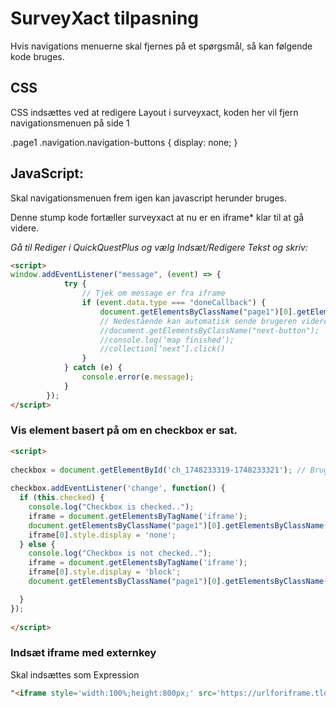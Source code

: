 
# SurveyXact tilpasning

Hvis navigations menuerne skal fjernes på et spørgsmål, så kan følgende kode bruges.


## CSS
CSS indsættes ved at redigere Layout i surveyxact, koden her vil fjern navigationsmenuen på side 1

.page1 .navigation.navigation-buttons {
display: none;
}

## JavaScript:

Skal navigationsmenuen frem igen kan javascript herunder bruges.

Denne stump kode fortæller surveyxact at nu er en iframe* klar til at gå videre.

_Gå til Rediger i QuickQuestPlus og vælg Indsæt/Redigere Tekst og skriv:_

```html
<script>
window.addEventListener("message", (event) => {
            try {
                // Tjek om message er fra iframe
                if (event.data.type === "doneCallback") {
                    document.getElementsByClassName("page1")[0].getElementsByClassName("navigation-buttons")[0].style.display = "flex";
                    // Nedestående kan automatisk sende brugeren videre, hvis det er ukommenteret.
                    //document.getElementsByClassName("next-button");
                    //console.log(‘map finished’);
                    //collection[‘next’].click()
                }
            } catch (e) {
                console.error(e.message);
            }
        });
</script>
```


### Vis element basert på om en checkbox er sat.
```html
<script>
 
checkbox = document.getElementById('ch_1748233319-1748233321'); // Brug her id for checkboxen der skal overvåges!
 
checkbox.addEventListener('change', function() {
  if (this.checked) {
    console.log("Checkbox is checked..");
    iframe = document.getElementsByTagName('iframe');
    document.getElementsByClassName("page1")[0].getElementsByClassName("navigation-buttons")[0].style.display = "flex";
    iframe[0].style.display = 'none';
  } else {
    console.log("Checkbox is not checked..");
    iframe = document.getElementsByTagName('iframe');
    iframe[0].style.display = 'block';
    document.getElementsByClassName("page1")[0].getElementsByClassName("navigation-buttons")[0].style.display = "none";

  }
});
 
</script>
```

### Indsæt iframe med externkey

Skal indsættes som Expression 

```html
"<iframe style='width:100%;height:800px;' src='https://urlforiframe.tld/something/?userid=" + [respondent/externkey] + "'></iframe>"
```